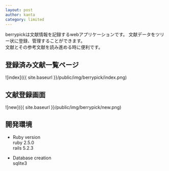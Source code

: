 ```yaml
---
layout: post
author: kanta
category: limited
---
```


berrypickは文献情報を記録するwebアプリケーションです。
文献データをツリー状に登録、管理することができます。  
文献とその参考文献を読み進める時に便利です。


## 登録済み文献一覧ページ
![index]({{ site.baseurl }}/public/img/berrypick/index.png)

  
  
## 文献登録画面
![new]({{ site.baseurl }}/public/img/berrypick/new.png)


## 開発環境
* Ruby version  
ruby 2.5.0  
rails 5.2.3  

* Database creation  
sqlite3 

